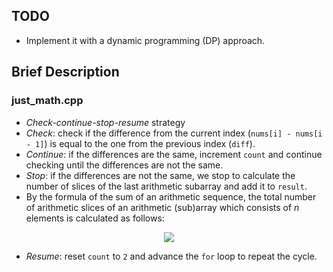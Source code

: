 ## TODO

* Implement it with a dynamic programming (DP) approach.

## Brief Description

### just_math.cpp

* *Check-continue-stop-resume* strategy
* *Check*: check if the difference from the current index (`nums[i] - nums[i - 1]`) is equal to the one from the previous index (`diff`).
* *Continue*: if the differences are the same, increment `count` and continue checking until the differences are not the same.
* *Stop*: if the differences are not the same, we stop to calculate the number of slices of the last arithmetic subarray and add it to `result`.
* By the formula of the sum of an arithmetic sequence, the total number of arithmetic slices of an arithmetic (sub)array which consists of *n* elements is calculated as follows:
<p align="center">
  <img src="https://latex.codecogs.com/svg.latex?\frac{(n-1)(n-2)}{2}">
</p>

* *Resume*: reset `count` to `2` and advance the `for` loop to repeat the cycle.
